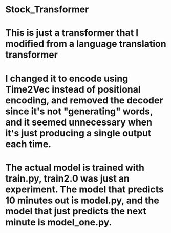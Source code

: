 # Stock_Transformer
# This is just a transformer that I modified from a language translation transformer
# I changed it to encode using Time2Vec instead of positional encoding, and removed the decoder since it's not "generating" words, and it seemed unnecessary when it's just producing a single output each time. 
# The actual model is trained with train.py, train2.0 was just an experiment. The model that predicts 10 minutes out is model.py, and the model that just predicts the next minute is model_one.py. 
